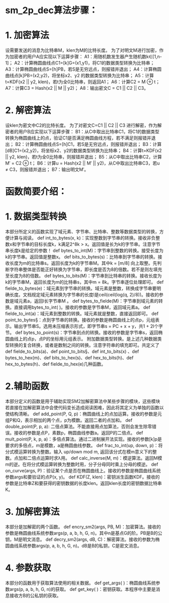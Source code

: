 # sm_2p_dec算法步骤：
# 1. 加密算法
设需要发送的消息为比特串M，klen为M的比特长度。
为了对明文M进行加密，作为加密者的用户A应实现以下运算步骤：
A1：用随机数发生器产生随机数k∈[1,n-1]；
A2：计算椭圆曲线点C1=[k]G=(x1,y1)，将C1的数据类型转换为比特串；
A3：计算椭圆曲线点S=[h]PB，若S是无穷远点，则报错并退出；
A4：计算椭圆曲线点[k]PB=(x2,y2)，将坐标x2、y2 的数据类型转换为比特串；
A5：计算t=KDF(x2 || y2, klen)，若t为全0比特串，则返回A1；
A6：计算C2 = M ⊕ t；
A7：计算C3 = Hash(x2 || M || y2)；
A8：输出密文C = C1 || C2 || C3。
# 2. 解密算法
设klen为密文中C2的比特长度。
为了对密文C=C1 || C2 || C3 进行解密，作为解密者的用户B应实现以下运算步骤：
B1：从C中取出比特串C1，将C1的数据类型转换为椭圆曲线上的点，验证C1是否满足椭圆曲线方程，若不满足则报错并退出；
B2：计算椭圆曲线点S=[h]C1，若S是无穷远点，则报错并退出；
B3：计算[dB]C1=(x2,y2)，将坐标x2、y2的数据类型转换为比特串；
B4：计算t=KDF(x2 || y2, klen)，若t为全0比特串，则报错并退出；
B5：从C中取出比特串C2，计算M′ = C2 ⊕ t；
B6：计算u = Hash(x2 || M′ || y2)，从C中取出比特串C3，若u ≠ C3，则报错并退出；
B7：输出明文M′。
# 函数简要介绍：
# 1. 数据类型转换
本部分所定义的函数实现了域元素、字节串、比特串、整数等数据类型的转换，方便计算与阅读。
def int_to_bytes(x, k)：实现整数到字节串的转换。接收非负整数x和字节串的目标长度k，k满足2^8k > x。返回值是长为k的字节串。注意字节串长度k是给定的参数！
def bytes_to_int(M)：字节串到整数的转换。接受长度为k的字节串。返回值是整数x。
def bits_to_bytes(s)：比特串到字节串的转换。接收长度为m的比特串s。返回长度为k的字节串M。其中k = [m/8] 向上取整。先判断字符串整体是否能正好转换为字节串，即长度是否为8的倍数。若不是则左填充至长度为8的倍数。
def bytes_to_bits(M)：字节串到比特串的转换。接收长度为k的字节串M，返回长度为m的比特串s，其中m = 8k。字节串逐位处理即可。
def fielde_to_bytes(e)：域元素到字节串的转换。域元素是整数，转换成字节串要明确长度。文档规定域元素转换为字节串的长度l是ceil(ceil(log(q, 2)/8))。接收的参数是域元素a，返回l长字节串M 。
def bytes_to_fielde(M)：字节串到域元素的转换。直接调用bytes_to_int( )。接收的参数是字节串M，返回域元素a。
def fielde_to_int(a)：域元素到整数的转换。域元素就是整数，直接返回即可。
def point_to_bytes§：点到字节串的转换。接收的参数是椭圆曲线上的点p，元组表示。输出字节串S。选用未压缩表示形式，即字节串s = PC + x + y，共1 + 2l个字节。
def bytes_to_point(s)：字节串到点的转换。接收的参数是字节串s，返回椭圆曲线上的点p，点P的坐标用元组表示。
附加数据类型转换。是上述几种数据类型转换的复合转换，或者是数制之间的转换。注意字符串的填充即可。共定义了def fielde_to_bits(a)、def point_to_bits§、def int_to_bits(x) 、def bytes_to_hex(m)、def bits_to_hex(s)、def hex_to_bits(h)、def hex_to_bytes(h)、def fielde_to_hex(e)几种函数。
# 2.辅助函数
本部分定义的函数是用于辅助实现SM2加解密算法中某些步骤的模块，这些模块若直接在加解密算法中会使代码变长造成阅读困难，因此将其定义为单独的函数以使结构清晰。
def add_point(P, Q, p)：椭圆曲线上的点加运算。接收的参数是元组P和Q，表示相加的两个点，p为模数。返回二者的点加和。
def double_point(P, p, a): 二倍点算法。不能直接用点加算法，否则会发生除零错误。接收的参数是点P，素数p，椭圆曲线参数a。返回P的二倍点。
def mult_point(P, k, p, a)：多倍点算法。通过二进制展开法实现。接收的参数[k]p是要求的多倍点，m是模数，a是椭圆曲线参数。
def frac_to_int(up, down, p)：将分式模运算转换为整数。输入 up/down mod m, 返回该分式在模m意义下的整数。点加和二倍点运算时求λ用。
def calc_inverse(M, m)：模逆算法。返回M模m的逆。在将分式模运算转换为整数时用，分子分母同时乘上分母的模逆。
def on_curve(args, P)：验证某个点是否在椭圆曲线上。接收的参数是椭圆曲线系统参数args和要验证的点P(x, y)。
def KDF(Z, klen)：密钥派生函数KDF。接收的参数是比特串Z和要获得的密钥数据的长度klen。返回klen长度的密钥数据比特串K。
# 3. 加解密算法
本部分是加解密的两个函数。
def encry_sm2(args, PB, M)：加密算法。接收的参数是椭圆曲线系统参数args(p, a, b, h, G, n)。其中n是基点G的阶。PB是B的公钥，M是明文消息。
def decry_sm2(args, dB, C)：解密算法。接收的参数为椭圆曲线系统参数args(p, a, b, h, G, n)。dB是B的私钥，C是密文消息。
# 4. 参数获取
本部分的函数用于获取算法使用的相关数据。
def get_args( )：椭圆曲线系统参数args(p, a, b, h, G, n)的获取。
def get_key( )：密钥获取。本程序中主要是消息接收方B的公私钥的获取。

